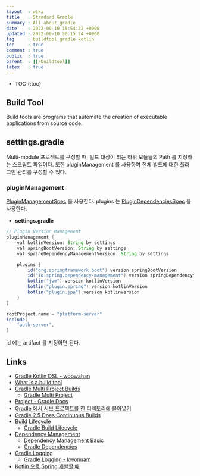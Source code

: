 ```yaml
---
layout  : wiki
title   : Standard Gradle
summary : All about gradle
date    : 2022-09-10 15:54:32 +0900
updated : 2022-09-10 20:15:24 +0900
tag     : buildtool gradle kotlin
toc     : true
comment : true
public  : true
parent  : [[/buildtool]]
latex   : true
---
```

* TOC
{:toc}

## Build Tool

Build tools are programs that automate the creation of executable applications from source code.

## settings.gradle

Multi-module 프로젝트를 구성할 때, 빌드 대상이 되는 하위 모듈들의 Path 를 지정하는 스크립트 파일이다.
또한 pluginManagement 를 사용하여 전체 빌드에 대한 플러그인 관리를 구성할 수 있다.

### pluginManagement

[PluginManagementSpec](https://docs.gradle.org/current/dsl/org.gradle.plugin.management.PluginManagementSpec.html#org.gradle.plugin.management.PluginManagementSpec) 을 사용한다. plugins 는 [PluginDependenciesSpec](https://docs.gradle.org/current/dsl/org.gradle.plugin.use.PluginDependenciesSpec.html) 을 사용한다.

- __settings.gradle__

```gradle
// Plugin Version Management 
pluginManagement {
    val kotlinVersion: String by settings
    val springBootVersion: String by settings
    val springDependencyManagementVersion: String by settings

    plugins {
        id("org.springframework.boot") version springBootVersion
        id("io.spring.dependency-management") version springDependencyManagementVersion
        kotlin("jvm") version kotlinVersion
        kotlin("plugin.spring") version kotlinVersion
        kotlin("plugin.jpa") version kotlinVersion
    }
}

rootProject.name = "platform-server"
include(
    "auth-server",
)
```

id 에는 artifact 를 지정하면 된다.

## Links

- [Gradle Kotlin DSL - woowahan](https://techblog.woowahan.com/2625/)
- [What is a build tool](https://stackoverflow.com/questions/7249871/what-is-a-build-tool)
- [Gradle Multi Project Builds](https://docs.gradle.org/current/userguide/multi_project_builds.html)
  - [Gradle Multi Project](https://kwonnam.pe.kr/wiki/gradle/multiproject?s[]=gradle)
- [Project - Gradle Docs](https://docs.gradle.org/current/dsl/org.gradle.api.Project.html)
- [Gradle 에서 서브 프로젝트를 한 디렉토리에 몰아넣기](https://blog.sapzil.org/2018/06/20/gradle-subproject-grouping/)
- [Gradle 2.5 Does Continuous Builds]()
- [Build Lifecycle](https://docs.gradle.org/current/userguide/build_lifecycle.html)
  - [Gradle Build Lifecycle](https://kwonnam.pe.kr/wiki/gradle/buildlifecycle?s[]=gradle)
- [Dependency Management](https://docs.gradle.org/current/userguide/dependency_management.html)
  - [Dependency Management Basic](https://docs.gradle.org/current/userguide/dependency_management_for_java_projects.html)
  - [Gradle Dependencies](https://kwonnam.pe.kr/wiki/gradle/dependencies)
- [Gradle Logging](https://docs.gradle.org/current/userguide/logging.html)
  - [Gradle Logging - kwonnam](https://kwonnam.pe.kr/wiki/gradle/logging)
- [Kotlin 으로 Spring 개발할 때](https://cheese10yun.github.io/spring-kotlin/)